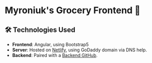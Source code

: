 # Myroniuk's Grocery Frontend  🛒

## 🛠️ Technologies Used

- **Frontend**: Angular, using Bootstrap5
- **Server**: Hosted on [Netlify](https://frontend.myroniukgrocery.online/index), using GoDaddy domain via DNS help.
- **Backend**: Paired with a [Backend GitHub](https://github.com/OleksandrMyroniukUshio/grocerybackend).
